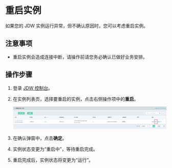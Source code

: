 # 重启实例

如果您的 JDW 实例运行异常，但不确认原因时，您可以考虑重启实例。

## 注意事项

- 重启实例会造成连接中断，请操作前请您务必确认已做好业务安排。

## 操作步骤

1. 登录 [JDW 控制台](https://jdw-console.jdcloud.com/list)。

2. 在实例列表页，选择要重启的实例，点击右侧操作项中的**重启**。

   ![7](../../../image/RDS/restart-jdw.png)

3. 在确认弹窗中，点击**确定**。

4. 实例状态变更为“重启中”，等待重启完成。

5. 重启完成后，实例状态将变更为“运行”。

